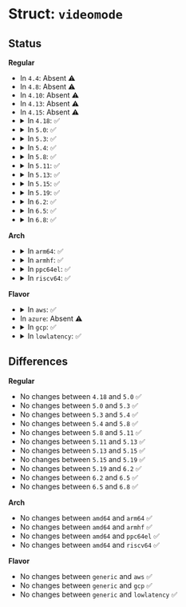# Struct: <code>videomode</code>

## Status
<b>Regular</b>
<ul>
<li>
In <code>4.4</code>: Absent ⚠️
</li>
<li>
In <code>4.8</code>: Absent ⚠️
</li>
<li>
In <code>4.10</code>: Absent ⚠️
</li>
<li>
In <code>4.13</code>: Absent ⚠️
</li>
<li>
In <code>4.15</code>: Absent ⚠️
</li>
<li>
<details>
<summary>In <code>4.18</code>: ✅</summary>

```c
struct videomode {
    long unsigned int pixelclock;
    u32 hactive;
    u32 hfront_porch;
    u32 hback_porch;
    u32 hsync_len;
    u32 vactive;
    u32 vfront_porch;
    u32 vback_porch;
    u32 vsync_len;
    enum display_flags flags;
};
```
</details>
</li>
<li>
<details>
<summary>In <code>5.0</code>: ✅</summary>

```c
struct videomode {
    long unsigned int pixelclock;
    u32 hactive;
    u32 hfront_porch;
    u32 hback_porch;
    u32 hsync_len;
    u32 vactive;
    u32 vfront_porch;
    u32 vback_porch;
    u32 vsync_len;
    enum display_flags flags;
};
```
</details>
</li>
<li>
<details>
<summary>In <code>5.3</code>: ✅</summary>

```c
struct videomode {
    long unsigned int pixelclock;
    u32 hactive;
    u32 hfront_porch;
    u32 hback_porch;
    u32 hsync_len;
    u32 vactive;
    u32 vfront_porch;
    u32 vback_porch;
    u32 vsync_len;
    enum display_flags flags;
};
```
</details>
</li>
<li>
<details>
<summary>In <code>5.4</code>: ✅</summary>

```c
struct videomode {
    long unsigned int pixelclock;
    u32 hactive;
    u32 hfront_porch;
    u32 hback_porch;
    u32 hsync_len;
    u32 vactive;
    u32 vfront_porch;
    u32 vback_porch;
    u32 vsync_len;
    enum display_flags flags;
};
```
</details>
</li>
<li>
<details>
<summary>In <code>5.8</code>: ✅</summary>

```c
struct videomode {
    long unsigned int pixelclock;
    u32 hactive;
    u32 hfront_porch;
    u32 hback_porch;
    u32 hsync_len;
    u32 vactive;
    u32 vfront_porch;
    u32 vback_porch;
    u32 vsync_len;
    enum display_flags flags;
};
```
</details>
</li>
<li>
<details>
<summary>In <code>5.11</code>: ✅</summary>

```c
struct videomode {
    long unsigned int pixelclock;
    u32 hactive;
    u32 hfront_porch;
    u32 hback_porch;
    u32 hsync_len;
    u32 vactive;
    u32 vfront_porch;
    u32 vback_porch;
    u32 vsync_len;
    enum display_flags flags;
};
```
</details>
</li>
<li>
<details>
<summary>In <code>5.13</code>: ✅</summary>

```c
struct videomode {
    long unsigned int pixelclock;
    u32 hactive;
    u32 hfront_porch;
    u32 hback_porch;
    u32 hsync_len;
    u32 vactive;
    u32 vfront_porch;
    u32 vback_porch;
    u32 vsync_len;
    enum display_flags flags;
};
```
</details>
</li>
<li>
<details>
<summary>In <code>5.15</code>: ✅</summary>

```c
struct videomode {
    long unsigned int pixelclock;
    u32 hactive;
    u32 hfront_porch;
    u32 hback_porch;
    u32 hsync_len;
    u32 vactive;
    u32 vfront_porch;
    u32 vback_porch;
    u32 vsync_len;
    enum display_flags flags;
};
```
</details>
</li>
<li>
<details>
<summary>In <code>5.19</code>: ✅</summary>

```c
struct videomode {
    long unsigned int pixelclock;
    u32 hactive;
    u32 hfront_porch;
    u32 hback_porch;
    u32 hsync_len;
    u32 vactive;
    u32 vfront_porch;
    u32 vback_porch;
    u32 vsync_len;
    enum display_flags flags;
};
```
</details>
</li>
<li>
<details>
<summary>In <code>6.2</code>: ✅</summary>

```c
struct videomode {
    long unsigned int pixelclock;
    u32 hactive;
    u32 hfront_porch;
    u32 hback_porch;
    u32 hsync_len;
    u32 vactive;
    u32 vfront_porch;
    u32 vback_porch;
    u32 vsync_len;
    enum display_flags flags;
};
```
</details>
</li>
<li>
<details>
<summary>In <code>6.5</code>: ✅</summary>

```c
struct videomode {
    long unsigned int pixelclock;
    u32 hactive;
    u32 hfront_porch;
    u32 hback_porch;
    u32 hsync_len;
    u32 vactive;
    u32 vfront_porch;
    u32 vback_porch;
    u32 vsync_len;
    enum display_flags flags;
};
```
</details>
</li>
<li>
<details>
<summary>In <code>6.8</code>: ✅</summary>

```c
struct videomode {
    long unsigned int pixelclock;
    u32 hactive;
    u32 hfront_porch;
    u32 hback_porch;
    u32 hsync_len;
    u32 vactive;
    u32 vfront_porch;
    u32 vback_porch;
    u32 vsync_len;
    enum display_flags flags;
};
```
</details>
</li>
</ul>
<b>Arch</b>
<ul>
<li>
<details>
<summary>In <code>arm64</code>: ✅</summary>

```c
struct videomode {
    long unsigned int pixelclock;
    u32 hactive;
    u32 hfront_porch;
    u32 hback_porch;
    u32 hsync_len;
    u32 vactive;
    u32 vfront_porch;
    u32 vback_porch;
    u32 vsync_len;
    enum display_flags flags;
};
```
</details>
</li>
<li>
<details>
<summary>In <code>armhf</code>: ✅</summary>

```c
struct videomode {
    long unsigned int pixelclock;
    u32 hactive;
    u32 hfront_porch;
    u32 hback_porch;
    u32 hsync_len;
    u32 vactive;
    u32 vfront_porch;
    u32 vback_porch;
    u32 vsync_len;
    enum display_flags flags;
};
```
</details>
</li>
<li>
<details>
<summary>In <code>ppc64el</code>: ✅</summary>

```c
struct videomode {
    long unsigned int pixelclock;
    u32 hactive;
    u32 hfront_porch;
    u32 hback_porch;
    u32 hsync_len;
    u32 vactive;
    u32 vfront_porch;
    u32 vback_porch;
    u32 vsync_len;
    enum display_flags flags;
};
```
</details>
</li>
<li>
<details>
<summary>In <code>riscv64</code>: ✅</summary>

```c
struct videomode {
    long unsigned int pixelclock;
    u32 hactive;
    u32 hfront_porch;
    u32 hback_porch;
    u32 hsync_len;
    u32 vactive;
    u32 vfront_porch;
    u32 vback_porch;
    u32 vsync_len;
    enum display_flags flags;
};
```
</details>
</li>
</ul>
<b>Flavor</b>
<ul>
<li>
<details>
<summary>In <code>aws</code>: ✅</summary>

```c
struct videomode {
    long unsigned int pixelclock;
    u32 hactive;
    u32 hfront_porch;
    u32 hback_porch;
    u32 hsync_len;
    u32 vactive;
    u32 vfront_porch;
    u32 vback_porch;
    u32 vsync_len;
    enum display_flags flags;
};
```
</details>
</li>
<li>
In <code>azure</code>: Absent ⚠️
</li>
<li>
<details>
<summary>In <code>gcp</code>: ✅</summary>

```c
struct videomode {
    long unsigned int pixelclock;
    u32 hactive;
    u32 hfront_porch;
    u32 hback_porch;
    u32 hsync_len;
    u32 vactive;
    u32 vfront_porch;
    u32 vback_porch;
    u32 vsync_len;
    enum display_flags flags;
};
```
</details>
</li>
<li>
<details>
<summary>In <code>lowlatency</code>: ✅</summary>

```c
struct videomode {
    long unsigned int pixelclock;
    u32 hactive;
    u32 hfront_porch;
    u32 hback_porch;
    u32 hsync_len;
    u32 vactive;
    u32 vfront_porch;
    u32 vback_porch;
    u32 vsync_len;
    enum display_flags flags;
};
```
</details>
</li>
</ul>

## Differences
<b>Regular</b>
<ul>
<li>
No changes between <code>4.18</code> and <code>5.0</code> ✅
</li>
<li>
No changes between <code>5.0</code> and <code>5.3</code> ✅
</li>
<li>
No changes between <code>5.3</code> and <code>5.4</code> ✅
</li>
<li>
No changes between <code>5.4</code> and <code>5.8</code> ✅
</li>
<li>
No changes between <code>5.8</code> and <code>5.11</code> ✅
</li>
<li>
No changes between <code>5.11</code> and <code>5.13</code> ✅
</li>
<li>
No changes between <code>5.13</code> and <code>5.15</code> ✅
</li>
<li>
No changes between <code>5.15</code> and <code>5.19</code> ✅
</li>
<li>
No changes between <code>5.19</code> and <code>6.2</code> ✅
</li>
<li>
No changes between <code>6.2</code> and <code>6.5</code> ✅
</li>
<li>
No changes between <code>6.5</code> and <code>6.8</code> ✅
</li>
</ul>
<b>Arch</b>
<ul>
<li>
No changes between <code>amd64</code> and <code>arm64</code> ✅
</li>
<li>
No changes between <code>amd64</code> and <code>armhf</code> ✅
</li>
<li>
No changes between <code>amd64</code> and <code>ppc64el</code> ✅
</li>
<li>
No changes between <code>amd64</code> and <code>riscv64</code> ✅
</li>
</ul>
<b>Flavor</b>
<ul>
<li>
No changes between <code>generic</code> and <code>aws</code> ✅
</li>
<li>
No changes between <code>generic</code> and <code>gcp</code> ✅
</li>
<li>
No changes between <code>generic</code> and <code>lowlatency</code> ✅
</li>
</ul>
